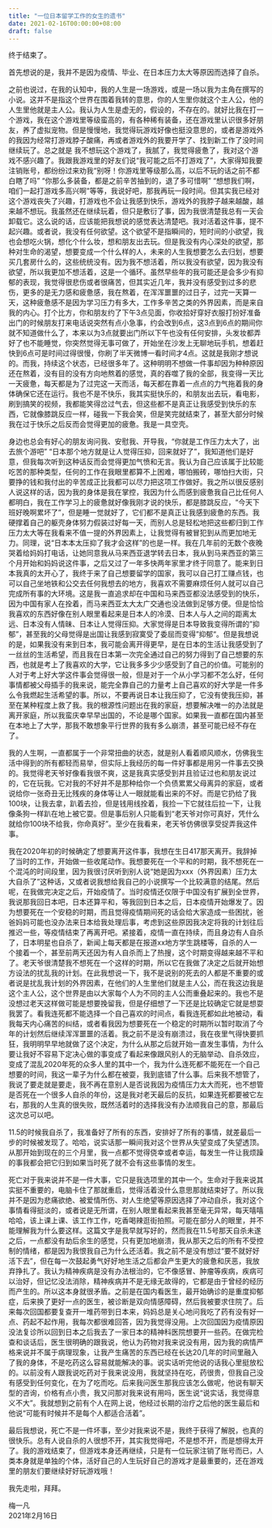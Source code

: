 ```yaml
---
title: "一位日本留学工作的女生的遗书"
date: 2021-02-16T00:00:00+08:00
draft: false
---
```


终于结束了。

首先想说的是，我并不是因为疫情、毕业、在日本压力太大等原因而选择了自杀。

之前也说过，在我的认知中，我的人生是一场游戏，或是一场以我为主角在撰写的小说。这并不是指这个世界在围着我转的意思，你的人生里你就这个主人公，他的人生里他就是主人公。我认为人生是虚无的，假设的，不存在的。就好比我在打一个游戏，我在这个游戏里等级蛮高的，有各种稀有装备，还在游戏里认识很多好朋友，养了虚拟宠物。但是慢慢地，我觉得玩游戏好像也挺没意思的，或者是游戏外的我因为经常打游戏脖子酸痛，再或者游戏外的我要开学了、找到新工作了没时间继续玩了。总之就是 我不想玩这个游戏了，我腻了，我觉得疲惫了，我对这个游戏不感兴趣了。我跟我游戏里的好友们说“我可能之后不打游戏了”，大家得知我要注销账号，都纷纷过来劝我“别呀！你游戏里等级那么高，以后不玩的话之前不都白瞎了吗” “你那么多装备，都是之前辛苦抽到的，退了多可惜啊” “想想我们啊，咱们一起打游戏多高兴啊”等等，我说好吧，那我再玩一段时间。但其实我已经对这个游戏丧失了兴趣，打游戏也不会让我感到快乐，游戏外的我脖子越来越酸，越来越不想玩。我虽然还在继续玩着，但只是敷衍了事，因为我很清楚我总有一天会卸载它。这么说的话，应该能把我想说的感觉表达清楚吧。我对活着这件事，提不起兴趣。或者说，我没有任何欲望。这个欲望不是指瞬间的，短时间的小欲望，我也会想吃火锅，想化个什么妆，想和朋友出去玩。但是我没有内心深处的欲望，那种对生命的渴望，想要变成一个什么样的人，未来的人生我想要怎么去归划，想要买几套房什么的，这些统统没有。因为我不想活着，所以我没有欲望，因为我没有欲望，所以我更加不想活着，这是一个循环。虽然早些年的我可能还是会多少有抑郁的表现，我觉得很悲伤或者很痛苦，但其实近几年，我并没有感受到过多的悲伤，更多的是无力感和疲惫感，我在熬着，在浑浑噩噩的过日子，过完一天算一天，这种疲惫感不是因为学习压力有多大，工作多辛苦之类的外界因素，而是来自我的内心。打个比方，你和朋友约了下午3点见面，你收拾好穿好衣服打扮好准备出门的时候朋友打来电话说突然有点小急事，约会改到6点，这3点到6点的期间你就不知道做什么了，本来以为3点就要出门所以下午也没有任何安排，头发妆都弄好了也不能睡觉，你突然觉得无事可做了，开始坐在沙发上无聊地玩手机，想着赶快到6点可是时间过得很慢，你刷了半天微博一看时间才4点。这就是我刚才想说的。而我，持续这个状态，已经很多年了。这种明明不想做一件事却因为种种原因还在熬着，没有目的没有方向地熬着的感觉，真的吞噬了我的全部，我变得一天比一天疲惫，每天都是为了过完这一天而活，每天都在靠着一点点的力气拖着我的身体确保它还在运行。我也不是不快乐，我其实挺快乐的，和朋友出去玩，看电影，刷到搞笑的视频，我都能笑得岔过气去，但这些都不是真正让我感受到快乐的东西，它就像膝跳反应一样，碰我一下我会笑，但是笑完就结束了，甚至大部分时候我在过于快乐之后反而会觉得更加的疲惫。我是一具空壳。

身边也总会有好心的朋友询问我、安慰我、开导我，“你就是工作压力太大了，出去旅个游吧” “日本那个地方就是让人觉得压抑，回来就好了”，我知道他们是好意，但我每次听到这种话反而会觉得更加气愤和无言。我认为自己应该属于比较能吃苦的那种类型，任何的工作在我眼里都算不上困难，哪怕搬砖，哪怕扫大街，只要挣的钱和我付出的辛苦成正比我都可以尽力把这项工作做好。我之所以很反感别人说这样的话，因为我的身体是我在掌控，我因为什么而感到疲惫我自己比任何人都明白，我在工作学习上的疲惫就好像我刚才说的快乐，都是膝跳反应，“今天下班好晚啊累坏了”，但是睡一觉就好了，它们都不是真正让我感到疲惫的东西。我硬撑着自己的躯壳身体努力假装过好每一天，而别人总是轻松地把这些都归到工作压力太大等在我看来不值一提的外界因素上，让我觉得有被冒犯到从而更加地无力。同理，说“日本本太压抑了我才会这样”的也是一样。我在几年前的无数个夜晚哭着给妈妈打电话，让她同意我从马来西亚退学转去日本，我从到马来西亚的第三个月开始和妈妈说这件事，之后又过了一年多快两年家里才终于同意了。能来到日本我真的太开心了，我终于来了自己想要留学的国家，我可以自己打工赚点钱，也可以自己坐地铁和公交去任何我想去的地方，我喜欢不需要麻烦任何人就可以自己完成所有事的大环境。这是我一直追求却在中国和马来西亚都没法感受到的快乐，因为中国有家人在拴着，而马来西亚太大太广交通也没法做到足够方便。但是恰恰我喜欢的东西好像在别人眼里看起来是日本人的冷漠、日本人与人之间的距离太远、日本没有人情昧、日本让人觉得压抑。大家觉得是日本导致我变得所谓的”抑郁”，甚至我的父母觉得是出国让我感到寂寞受了委屈而变得”抑郁“。但是我想说的是，如果我没有来到日本，我可能会离开得更早，是在日本的生活让我感受到了一丝丝的生活希望，而且我在日本第一次完全通过自己的努力得到了自己想要的东西，也就是考上了我喜欢的大学，它让我多多少少感受到了自己的价值。可能别的人对于考上好大学这件事会觉得很一般，但是对于一个从小学习都不怎么好，任何事情都被父母插手的我来说，能完全靠自己的力量考上自己喜欢的好大学是一件多么令我燃起生活希望的事。所以，不要再说日本让我压抑了，它没有使我压抑，甚至在某种程度上救了我。我的根源性问题出在我的家庭，想要解决唯一的办法就是离开家庭，所以我蛮庆幸早早出国的，不论是哪个国家。如果我一直都在国内甚至在本地上了大学，那我不敢想象平行世界的我有多么崩溃，甚至可能已经不存在了。

我的人生啊，一直都属于一个非常扭曲的状态，就是别人看着顺风顺水，仿佛我生活中得到的所有都轻而易举，但实际上我经历的每一件好事都是用另一件事去交换的。我觉得老天爷好像看我很不爽，这是我真实感受到并且验证过也和朋友说过的，它在玩我。它对我的不好并不是那种给你一个负债累累父母离异的家庭，或者说给你一张奇丑无比残疾的身体等让人一眼就能看出来的不好。而是它扔给了我100块，让我去拿，趴着去捡，但是钱用线拴着，我捡一下它就往后拉一下，让我像条狗一样趴在地上被它耍。但是事后别人只能看到“老天爷对你可真好，凭什么就给你100块不给我，你命真好”。至少在我看来，老天爷仿佛很享受捉弄我这件事。

我在2020年初的时候确定了想要离开这件事，我想在生日417那天离开。我辞掉了当时的工作，开始做一些收尾动作。我想要死在一个平和的时期，我不想死在一个混沌的时间段里，因为我很讨厌听到别人说“她是因为xxx（外界因素）压力太大自杀了”这种话，又或者说我想给我自己的小说撰写一个比较满意的结尾。然后呢，在我做完决定之后，开始疫情了。当时疫情还仅限于中国没有扩展到全世界，我说那我回日本吧，日本还算平和，等我回到日本之后，日本疫情开始爆发了。因为想要死在一个安稳的时期，而且觉得疫情期间死的话会给大家造成一些困扰，爸爸妈妈可能也没办法来日本给我处理后事，考虑到这些原因我决定将我的计划往后推迟一些，等疫情结束了再离开吧。紧接着，疫情一直在持续，而且身边有人自杀了，日本明星也自杀了，新闻上每天都是在报道xx地方学生跳楼等，自杀的人一个接着一个，甚至前两天还因为有人自杀而上了热搜，这个时期变得越来越不平和了。老天爷很清楚我不想死在一个这样的时期，所以它在我做了决定之后就开始想方设法的扰乱我的计划。在此我想说一下，我不是说别的死去的人都是不重要的或者说是扰乱我计划的外界因素，在他们的人生里他们就是主人公，而在我这边我是这个主人公，这个世界是由以大家每个人为不同的主人公而重叠起来的。我也不是没想过老天这样做可能是想要挽留我，但是仔细想了一下还是比较确定它就是想耍我罢了。看我连死都不能选择一个自己喜欢的时间点，看我连死都如此地被动，看我每天内心痛苦的纠结，或者看我因为想要死在一个稳定的时期所以暂时取消了今年的计划然后继续浑浑噩噩的活着。我之前不是没有崩溃过，我在夜里气得快要抓狂，我明明早早地就做了这个决定，为什么从那之后就开始一直发生事情，为什么要让我好不容易下定决心做的事变成了看起来像跟风别人的无脑举动、自杀效应，变成了混乱2020年死的众多人里的其中一个，我为什么连死都不能死在一个自己想要的时间，我这一辈子为什么都在被耍，我到底错了什么事。后来我不想管了，我说了要走就是要走，我不再在意别人是否说我因为疫情压力太大而死，也不想管是否死在一个很多人自杀的年份，这是我对老天最后的反抗，如果连死都要被它左右，那我的人生真的很失败，既然活着时的选择我没有办法顺我自己的意，那最后这次总可以吧。

11.5的时候我自杀了，我准备好了所有的东西，安排好了所有的事情，就差最后一步的时候被发现了。哈哈，说实话那一瞬间我对这个世界从失望变成了失望透顶。从那开始到现在的三个月里，我一点都不觉得侥幸或者幸运，每发生一件让我烦躁的事我都会把它归到如果当时死了就不会有这些事情的发生。

死亡对于我来说并不是一件大事，它只是我选项里的其中一个。生命对于我来说其实挺不重要的，电脑卡住了那就重启，觉得活着没什么意思那就结束好了。所以我并不是因为悲痛欲绝、被爱情所伤、对人生绝望等原因选择了冲动自杀，我对这个事情看得挺淡的，或者说是无所谓，在别人眼里看起来我甚至毫无异常，每天嘻嘻哈哈，该上课上课、该工作工作，吃香喝辣逛街拍照。可能在部分人的眼里，并不能理解我为什么要这样。这篇文字是我早就写好的，然而我在11.5号那天自杀未遂之后，一点都没有劫后余生的感觉，只有更加地崩溃，我从那天之后的所有不受控制的情绪，都是因为我恨我自己为什么还活着。我之前不是没有想过“要不就好好活下去”，但在每一次鼓起勇气好好地生活之后都会产生更大的疲惫和厌恶，我放弃挣扎了。我认为精神疾病是没有办法根治的，它不像感冒、肿瘤等疾病，疾病可以治好，但记忆没法消除，精神疾病并不是无缘无故得的，它都是由于曾经的经历而产生的。所以这本身就很矛盾。之前是在国内看医生，最开始确诊的是重度抑郁症，后来换了更好一点的医生，被诊断是双向情感障碍，然后我被要求住院了。后来每次回国都要复查开一堆药带到日本来，妈妈总是关心地问我吃了药有没有好一点、药起不起作用，我每次都很难回答，因为我觉得没用。上次回国因为疫情原因没法复诊所以回到日本之后我去了一家日本的精神科医院想要开一些药。在做完检查和谈话后，医生很明确的跟我说，他认为药物对我来说没有用，因为我的病情严格来说并不属于病理现象，让我产生痛苦的东西已经在长达20几年的时间里融入了我的身体，不是吃药这么容易就能解决的事。说实话听完他说的话我心里挺放松的。以前没有人跟我说吃药对于我来说没用，我就坚持在吃，药很贵，但我自己没有感受到任何变化，在为了吃而吃。后来我问医生那我应该怎么做呢，他说有聊天型的咨询，价格有点小贵，我又问那对我来说有用吗，医生说“说实话，我觉得意义不大”。我就想到之前有个人在网上说，他经过长期的治疗之后他的医生最后和他说“可能有时候并不是每个人都适合活着”。

最后我想说，死亡不是一件坏事，至少对我来说不是，我终于获得了解脱，也真的很快乐。总有人说自杀的人很想不开，其实我觉得吧，不是想不开，而是想得太开了。我的游戏结束了，但游戏本身还再继续，只是有一位玩家注销了账号而已，人类本身就是单独的个体，活好自己的人生玩好自己的游戏才是最重要的，还在游戏里的朋友们要继续好好玩游戏哦！

我先走啦，拜拜。

梅一凡  
2021年2月16日
